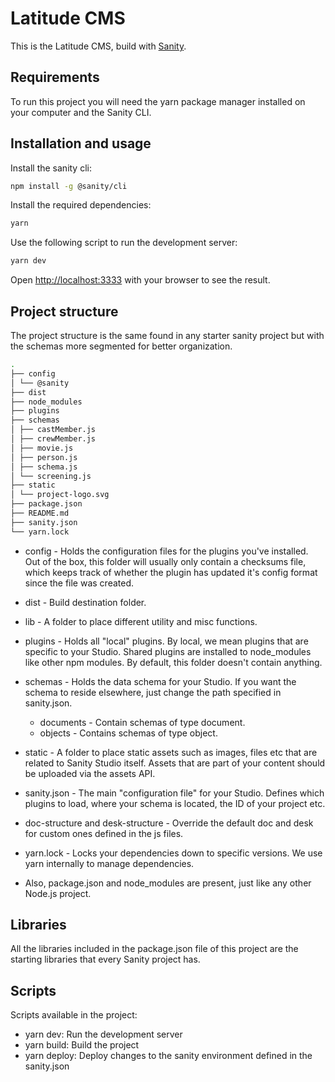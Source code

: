 # Latitude CMS

This is the Latitude CMS, build with [Sanity](https://www.sanity.io).

## Requirements

To run this project you will need the yarn package manager installed on your computer and the Sanity CLI.

## Installation and usage

Install the sanity cli:

```bash
npm install -g @sanity/cli
```

Install the required dependencies:

```bash
yarn
```

Use the following script to run the development server:

```bash
yarn dev
```

Open [http://localhost:3333](http://localhost:3333) with your browser to see the result.

## Project structure

The project structure is the same found in any starter sanity project but with the schemas more segmented for better organization.

```bash
.
├── config
│ └── @sanity
├── dist
├── node_modules
├── plugins
├── schemas
│ ├── castMember.js
│ ├── crewMember.js
│ ├── movie.js
│ ├── person.js
│ ├── schema.js
│ └── screening.js
├── static
│ └── project-logo.svg
├── package.json
├── README.md
├── sanity.json
└── yarn.lock
```

- config - Holds the configuration files for the plugins you've installed. Out of the box, this folder will usually only contain a checksums file, which keeps track of whether the plugin has updated it's config format since the file was created.

- dist - Build destination folder.

- lib - A folder to place different utility and misc functions.

- plugins - Holds all "local" plugins. By local, we mean plugins that are specific to your Studio. Shared plugins are installed to node_modules like other npm modules. By default, this folder doesn't contain anything.

- schemas - Holds the data schema for your Studio. If you want the schema to reside elsewhere, just change the path specified in sanity.json.

  - documents - Contain schemas of type document.
  - objects - Contains schemas of type object.

- static - A folder to place static assets such as images, files etc that are related to Sanity Studio itself. Assets that are part of your content should be uploaded via the assets API.

- sanity.json - The main "configuration file" for your Studio. Defines which plugins to load, where your schema is located, the ID of your project etc.

- doc-structure and desk-structure - Override the default doc and desk for custom ones defined in the js files.

- yarn.lock - Locks your dependencies down to specific versions. We use yarn internally to manage dependencies.

- Also, package.json and node_modules are present, just like any other Node.js project.

## Libraries

All the libraries included in the package.json file of this project are the starting libraries that every Sanity project has.

## Scripts

Scripts available in the project:

- yarn dev: Run the development server
- yarn build: Build the project
- yarn deploy: Deploy changes to the sanity environment defined in the sanity.json
